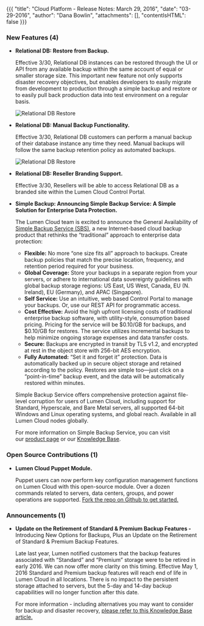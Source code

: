 {{{
"title": "Cloud Platform - Release Notes: March 29, 2016",
"date": "03-29-2016",
"author": "Dana Bowlin",
"attachments": [],
"contentIsHTML": false
}}}
### New Features (4)

* __Relational DB: Restore from Backup.__

  Effective 3/30, Relational DB instances can be restored through the UI or API from any available backup within the same account of equal or smaller storage size.  This important new feature not only supports disaster recovery objectives, but enables developers to easily migrate from development to production through a simple backup and restore or to easily pull back production data into test environment on a regular basis.

  ![Relational DB Restore](../../images/2016-03-29-release-notes-rdbs-restore.png)

* __Relational DB: Manual Backup Functionality.__

  Effective 3/30, Relational DB customers can perform a manual backup of their database instance any time they need.  Manual backups will follow the same backup retention policy as automated backups.

  ![Relational DB Restore](../../images/2016-03-29-release-notes-rdbs-manual-backup.png)

* __Relational DB: Reseller Branding Support.__

  Effective 3/30, Resellers will be able to access Relational DB as a branded site within the Lumen Cloud Control Portal.

* __Simple Backup: Announcing Simple Backup Service: A Simple Solution for Enterprise Data Protection.__

	The Lumen Cloud team is excited to announce the General Availability of [Simple Backup Service (SBS)](https://www.ctl.io/simple-backup-service/), a new Internet-based cloud backup product that rethinks the “traditional” approach to enterprise data protection:
	- **Flexible:** No more “one size fits all” approach to backups.  Create backup policies that match the precise location, frequency, and retention period required for your business.
	- **Global Coverage:** Store your backups in a separate region from your servers, or adhere to international data sovereignty guidelines with global backup storage regions: US East, US West, Canada, EU (N. Ireland), EU (Germany), and APAC (Singapore).
	- **Self Service:** Use an intuitive, web based Control Portal to manage your backups.  Or, use our REST API for programmatic access.
	- **Cost Effective:** Avoid the high upfront licensing costs of traditional enterprise backup software, with utility-style, consumption based pricing.  Pricing for the service will be $0.10/GB for backups, and $0.10/GB for restores.  The service utilizes incremental backups to help minimize ongoing storage expenses and data transfer costs.
	- **Secure:** Backups are encrypted in transit by TLS v1.2, and encrypted at rest in the object store with 256-bit AES encryption.
	- **Fully Automated:** “Set it and forget it” protection. Data is automatically backed up in secure object storage and retained according to the policy. Restores are simple too—just click on a “point-in-time” backup event, and the data will be automatically restored within minutes.

	Simple Backup Service offers comprehensive protection against file-level corruption for users of Lumen Cloud, including support for Standard, Hyperscale, and Bare Metal servers, all supported 64-bit Windows and Linux operating systems, and global reach. Available in all Lumen Cloud nodes globally.

	For more information on Simple Backup Service, you can visit our [product page](https://www.ctl.io/simple-backup-service/) or our [Knowledge Base](https://www.ctl.io/knowledge-base/backup/).


### Open Source Contributions (1)

* __Lumen Cloud Puppet Module.__

	Puppet users can now perform key configuration management functions on Lumen Cloud with this open-source module. Over a dozen commands related to servers, data centers, groups, and power operations are supported. [Fork the repo on Github to get started.](https://github.com/CenturyLinkCloud/clc-puppet)

### Announcements (1)

* __Update on the Retirement of Standard & Premium Backup Features -__ Introducing New Options for Backups, Plus an Update on the Retirement of Standard & Premium Backup Features.

 	Late last year, Lumen notified customers that the backup features associated with “Standard” and “Premium” storage were to be retired in early 2016.
	We can now offer more clarity on this timing. Effective May 1, 2016 Standard and Premium backup features will reach end of life in Lumen Cloud in all locations. There is no impact to the persistent storage attached to servers, but the 5-day and 14-day backup capabilities will no longer function after this date.

  For more information - including alternatives you may want to consider for backup and disaster recovery, [please refer to this Knowledge Base article.](https://www.ctl.io/knowledge-base/support/introducing-new-options-for-backups/)
